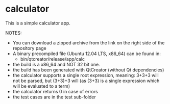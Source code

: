 # calculator 
This is a simple calculator app.

NOTES:

  * You can download a zipped archive from the link on the right side of the repository page
  * A binary precompiled file (Ubuntu 12.04 LTS, x86_64) can be found in:
    - bin/qtcreator/release/app/calc
  * the build is a x86_64 and NOT 32 bit one.
  * the build has been generated with QtCreator (without Qt dependencies)
  * the calculator supports a single root expression,
    meaning: 3+3+3 will not be parsed, but (3+3)+3 will
    (as (3+3) is a single expression which will be evaluated to a term)
  * the calculator returns 0 in case of errors
  * the test cases are in the test sub-folder
